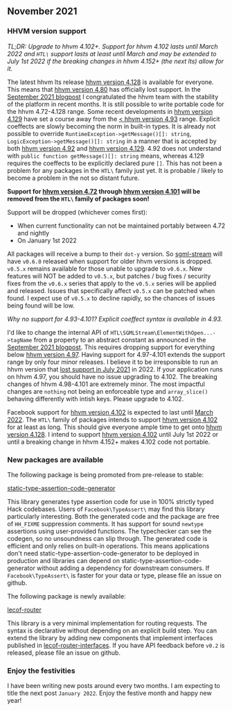 ## November 2021

### HHVM version support

_TL;DR: Upgrade to hhvm 4.102+. Support for hhvm 4.102 lasts until March 2022 and `HTL\` support lasts at least until March and may be extended to July 1st 2022 if the breaking changes in hhvm 4.152+ (the next lts) allow for it._

The latest hhvm lts release [hhvm version 4.128](https://hhvm.com/blog/2021/09/21/hhvm-4.128.html) is available for everyone. This means that [hhvm version 4.80](https://hhvm.com/blog/2020/10/21/hhvm-4.80.html) has officially lost support. In the [September 2021 blogpost](https://github.com/hershel-theodore-layton/hershel-theodore-layton/blob/master/2021-09.md) I congratulated the hhvm team with the stability of the platform in recent months. It is still possible to write portable code for the hhvm 4.72-4.128 range. Some recent developments in [hhvm version 4.129](https://hhvm.com/blog/2021/09/28/hhvm-4.129.html) have set a course away from the [< hhvm version 4.93](https://hhvm.com/blog/2021/01/19/hhvm-4.93.html) range. Explicit coeffects are slowly becoming the norm in built-in types. It is already not possible to override `RuntimeException->getMessage()[]: string`, `LogicException->getMessage()[]: string` in a manner that is accepted by both [hhvm version 4.92](https://hhvm.com/blog/2021/01/12/hhvm-4.92.html) and [hhvm version 4.129](https://hhvm.com/blog/2021/09/28/hhvm-4.129.html). 4.92 does not understand with `public function getMessage()[]: string` means, whereas 4.129 requires the coeffects to be explicitly declared pure `[]`. This has not been a problem for any packages in the `HTL\` family just yet. It is probable / likely to become a problem in the not so distant future.

**Support for [hhvm version 4.72](https://hhvm.com/blog/2020/08/26/hhvm-4.72.html) through [hhvm version 4.101](https://hhvm.com/blog/2021/03/16/hhvm-4.101.html) will be removed from the `HTL\` family of packages soon!**

Support will be dropped (whichever comes first):
 - When current functionality can not be maintained portably between 4.72 and nightly
 - On January 1st 2022

All packages will receive a bump to their `dot-y` version. So [sgml-stream](https://github.com/hershel-theodore-layton/sgml-stream) will have `v0.6.0` released when support for older hhvm versions is dropped. `v0.5.x` remains available for those unable to upgrade to `v0.6.x`. New features will NOT be added to `v0.5.x`, but patches / bug fixes / security fixes from the `v0.6.x` series that apply to the `v0.5.x` series will be applied and released. Issues that specifically affect `v0.5.x` can be patched when found. I expect use of `v0.5.x` to decline rapidly, so the chances of issues being found will be low.

_Why no support for 4.93-4.101? Explicit coeffect syntax is available in 4.93._

I'd like to change the internal API of `HTL\SGMLStream\ElementWithOpen...->tagName` from a property to an abstract constant as announced in the [September 2021 blogpost](https://github.com/hershel-theodore-layton/hershel-theodore-layton/blob/master/2021-09.md). This requires dropping support for everything below [hhvm version 4.97](https://hhvm.com/blog/2021/02/16/hhvm-4.97.html). Having support for 4.97-4.101 extends the support range by only four minor releases. I believe it to be irresponsible to run an hhvm version that [lost support in July 2021](https://hhvm.com/blog/2021/07/07/hhvm-4.117.html) in 2022. If your application runs on hhvm 4.97, you should have no issue upgrading to 4.102. The breaking changes of hhvm 4.98-4.101 are extremely minor. The most impactful changes are `nothing` not being an enforceable type and `array_slice()` behaving differently with intish keys. Please upgrade to 4.102.

Facebook support for [hhvm version 4.102](https://hhvm.com/blog/2021/03/29/extending-hhvm-4.102-support.html) is expected to last until [March 2022](https://docs.hhvm.com/hhvm/installation/release-schedule). The `HTL\` family of packages intends to support [hhvm version 4.102](https://hhvm.com/blog/2021/03/23/hhvm-4.102.html) for at least as long. This should give everyone ample time to get onto [hhvm version 4.128](https://hhvm.com/blog/2021/09/21/hhvm-4.128.html). I intend to support [hhvm version 4.102](https://hhvm.com/blog/2021/03/23/hhvm-4.102.html) until July 1st 2022 or until a breaking change in hhvm 4.152+ makes 4.102 code not portable.

### New packages are available

The following package is being promoted from pre-release to stable:

[static-type-assertion-code-generator](https://github.com/hershel-theodore-layton/static-type-assertion-code-generator)

This library generates type assertion code for use in 100% strictly typed Hack codebases. Users of `Facebook\TypeAssert\` may find this library particularly interesting. Both the generated code and the package are free of `HH_FIXME` suppression comments. It has support for sound `newtype` assertions using user-provided functions. The typechecker can see the codegen, so no unsoundness can slip through. The generated code is efficient and only relies on built-in operations. This means applications don't need static-type-assertion-code-generator to be deployed in production and libraries can depend on static-type-assertion-code-generator without adding a dependency for downstream consumers. If `Facebook\TypeAssert\` is faster for your data or type, please file an issue on github.

The following package is newly available:

[lecof-router](https://github.com/hershel-theodore-layton/lecof-router)

This library is a very minimal implementation for routing requests. The syntax is declarative without depending on an explicit build step. You can extend the library by adding new components that implement interfaces published in [lecof-router-interfaces](https://github.com/hershel-theodore-layton/lecof-router-interfaces). If you have API feedback before `v0.2` is released, please file an issue on github.

### Enjoy the festivities

I have been writing new posts around every two months. I am expecting to title the next post `January 2022`. Enjoy the festive month and happy new year!
